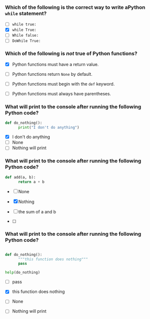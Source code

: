 ### Which of the following is the correct way to write aPython `while` statement?
- [ ] `while true:`
- [x] `while True:`
- [ ] `While false:`
- [ ] `DoWhile True:`

### Which of the following is *not* true of Python functions?
- [x] Python functions must have a return value.
- [ ] Python functions return `None` by default.
- [ ] Python functions must begin with the `def` keyword.
- [ ] Python functions must always have parentheses.


### What will print to the console after running the following Python code?

``` python
def do_nothing():
      print("I don't do anything")
```

- [x] I don't do anything
- [ ] None
- [ ] Nothing will print

### What will print to the console after running the following Python code?

``` python
def add(a, b):
      return a + b 
```

- [ ] None
- [x] Nothing
- [ ] the sum of a and b
- [ ] <class Function>


### What will print to the console after running the following Python code?

``` python

def do_nothing():
      """this function does nothing"""
      pass

help(do_nothing)
```

- [ ] pass
- [x] this function does nothing
- [ ] None
- [ ] Nothing will print



